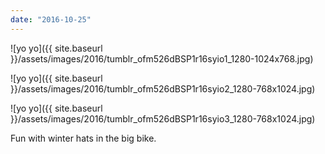 ```yaml
---
date: "2016-10-25"
---
```


![yo yo]({{ site.baseurl }}/assets/images/2016/tumblr_ofm526dBSP1r16syio1_1280-1024x768.jpg)

![yo yo]({{ site.baseurl }}/assets/images/2016/tumblr_ofm526dBSP1r16syio2_1280-768x1024.jpg)

![yo yo]({{ site.baseurl }}/assets/images/2016/tumblr_ofm526dBSP1r16syio3_1280-768x1024.jpg)

Fun with winter hats in the big bike.
